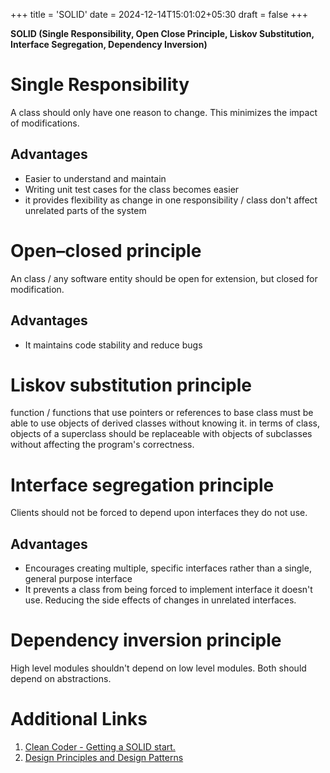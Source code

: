+++
title = 'SOLID'
date = 2024-12-14T15:01:02+05:30
draft = false
+++

**SOLID (Single Responsibility, Open Close Principle, Liskov Substitution, Interface Segregation, Dependency Inversion)**

# Single Responsibility

A class should only have one reason to change. This minimizes the impact of modifications.

## Advantages

- Easier to understand and maintain 
- Writing unit test cases for the class becomes easier
- it provides flexibility as change in one responsibility / class don't affect unrelated parts of the system

# Open–closed principle

An class / any software entity should be open for extension, but closed for modification.

## Advantages

- It maintains code stability and reduce bugs

# Liskov substitution principle

function / functions that use pointers or references to base class must be able to use objects of derived classes without knowing it. in terms of class, objects of a superclass should be replaceable with objects of subclasses without affecting the program's correctness.

# Interface segregation principle

Clients should not be forced to depend upon interfaces they do not use.

## Advantages

- Encourages creating multiple, specific interfaces rather than a single, general purpose interface
- It prevents a class from being forced to implement interface it doesn't use. Reducing the side effects of changes in unrelated interfaces. 

# Dependency inversion principle

High level modules shouldn't depend on low level modules. Both should depend on abstractions.

# Additional Links

1. [Clean Coder - Getting a SOLID start.](https://sites.google.com/site/unclebobconsultingllc/getting-a-solid-start)
2. [Design Principles and Design Patterns](https://web.archive.org/web/20150906155800/http://www.objectmentor.com/resources/articles/Principles_and_Patterns.pdf)
